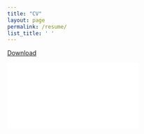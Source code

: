 ```yaml
---
title: "CV"
layout: page
permalink: /resume/
list_title: ' '
---
```

[Download](/assets/MSR-CV-oct2-2020.pdf)


<div class="pdf-embed-container">
  <div class="footer-col">
      <iframe src="{{ "/assets/MSR-CV-oct2-2020.pdf#view=fit" | relative_url }}" frameborder="0" allowfullscreen=""></iframe>
  </div>
<div class="footer-col" markdown="1" >


